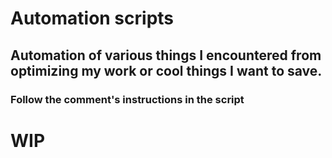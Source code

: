 # Automation scripts
## Automation of various things I encountered from optimizing my work or cool things I want to save.
### Follow the comment's instructions in the script 

# WIP


